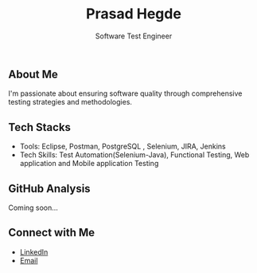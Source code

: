 <!DOCTYPE html>
<html lang="en">
<head>
    <meta charset="UTF-8">
    <meta name="viewport" content="width=device-width, initial-scale=1.0">
    <title>Prasad Hegde</title>
    <link rel="stylesheet" href="styles.css">
</head>
<body>
    <header>
        <h1>Prasad Hegde</h1>
        <p>Software Test Engineer</p>
    </header>
    <section id="about-me">
        <h2>About Me</h2>
        <p>I'm passionate about ensuring software quality through comprehensive testing strategies and methodologies.</p>
    </section>
    <section id="tech-stacks">
        <h2>Tech Stacks</h2>
        <ul>
            <li>Tools: Eclipse, Postman, PostgreSQL , Selenium, JIRA, Jenkins</li>
            <li>Tech Skills: Test Automation(Selenium-Java), Functional Testing, Web application and Mobile application Testing</li>
        </ul>
    </section>
    <section id="github-analysis">
        <h2>GitHub Analysis</h2>
        <p>Coming soon...</p>
    </section>
    <section id="connect-with-me">
        <h2>Connect with Me</h2>
        <ul>
            <li><a href="www.linkedin.com/in/prasad-hegde10">LinkedIn</a></li>
            <li><a href="prasadtyagli@gmail.com">Email</a></li>
        </ul>
    </section>
</body>
</html>
